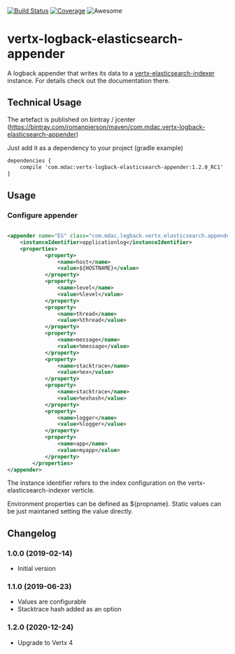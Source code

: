 [![Build Status](https://travis-ci.org/romanpierson/vertx-logback-elasticsearch-appender.svg?branch=master)](https://travis-ci.org/romanpierson/vertx-logback-elasticsearch-appender) 
[![Coverage](https://sonarcloud.io/api/project_badges/measure?project=romanpierson_vertx-logback-elasticsearch-appender&metric=coverage)](https://sonarcloud.io/dashboard?id=romanpierson_vertx-logback-elasticsearch-appender)
![Awesome](https://cdn.rawgit.com/sindresorhus/awesome/d7305f38d29fed78fa85652e3a63e154dd8e8829/media/badge.svg)

# vertx-logback-elasticsearch-appender

A logback appender that writes its data to a [vertx-elasticsearch-indexer](https://github.com/romanpierson/vertx-elasticsearch-indexer) instance. For details check out the documentation there.

## Technical Usage

The artefact is published on bintray / jcenter (https://bintray.com/romanpierson/maven/com.mdac.vertx-logback-elasticsearch-appender)

Just add it as a dependency to your project (gradle example)

```xml
dependencies {
	compile 'com.mdac:vertx-logback-elasticsearch-appender:1.2.0_RC1'
}
```

## Usage

### Configure appender

```xml

<appender name="ES" class="com.mdac.logback.vertx.elasticsearch.appender.LogbackElasticSearchAppender" level="info">
  	<instanceIdentifier>applicationlog</instanceIdentifier>
  	<properties>
            <property>
                <name>host</name>
                <value>${HOSTNAME}</value>
            </property>
            <property>
                <name>level</name>
                <value>%level</value>
            </property>
            <property>
                <name>thread</name>
                <value>%thread</value>
            </property>
            <property>
                <name>message</name>
                <value>%message</value>
            </property>
            <property>
                <name>stacktrace</name>
                <value>%ex</value>
            </property>
            <property>
                <name>stacktrace</name>
                <value>%exhash</value>
            </property>
            <property>
                <name>logger</name>
                <value>%logger</value>
            </property>
            <property>
                <name>app</name>
                <value>myapp</value>
            </property>
        </properties>
</appender>

```
The instance identifier refers to the index configuration on the vertx-elasticsearch-indexer verticle.

Environment properties can be defined as ${propname}. Static values can be just maintaned setting the value directly.

## Changelog

### 1.0.0 (2019-02-14)

* Initial version

### 1.1.0 (2019-06-23)

* Values are configurable
* Stacktrace hash added as an option

### 1.2.0 (2020-12-24)

* Upgrade to Vertx 4
